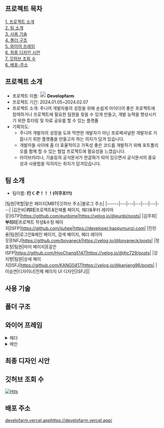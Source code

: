 ## 프로젝트 목차
[1. 프로젝트 소개](#프로젝트-소개)  
[2. 팀 소개](#팀-소개)  
[3. 사용 기술](#사용-기술)  
[4. 폴더 구조](#폴더-구조)  
[5. 와이어 프레임](#와이어-프레임)    
[6. 최종 디자인 시안](#최종-디자인-시안)  
[7. 깃허브 조회 수](#깃허브-조회-수)  
[6. 배포-주소](#배포-주소)  

## 프로젝트 소개
- 프로젝트 이름: <img src="https://github.com/jjuhee/nbcamp_final/assets/57513472/18ec3e42-b239-4d9c-a4d1-153e54bf7202" width="20" height="20"/> **Developfarm**  
- 프로젝트 기간: 2024.01.05~2024.02.07
- 프로젝트 소개: 주니어 개발자들의 성장을 위해 손쉽게 아이디어 좋은 프로젝트에 참여하거나 프로젝트에 필요한 팀원을 찾을 수 있게 만들고, 개발 능력을 향상시키기 위한 튜터링 및 자료 공유를 할 수 있는 플랫폼  
- 기획의도:
    - 주니어 개발자의 성장을 도와 막연한 개발자가 아닌 프로페셔널한 개발자로 거듭나기 위한 플랫폼을 만들고자 하는 의지가 담겨 있습니다.  
    - 개발자들 사이에 좀 더 효율적이고 가독성 좋은 코드를 개발하기 위해 포트폴리오를 함께 할 수 있는 협업 프로젝트에 필요성을 느꼈습니다.  
    - 라이브러리나, 기술등의 공식문서가 한글화가 되어 있으면서 공식문서의 중요성과 사용법을 익히자는 취지가 담겨있습니다.  

## 팀 소개
- 팀이름: **行くぞ！！！(이쿠조!!!)**

|팀원|역할|맡은 페이지|MBTI|깃허브 주소|블로그 주소|
|------|---|---|---|---|---|---|
|김은비|**리더**|프로젝트&인재풀 페이지, 헤더&푸터 레이아웃|ISTP|https://github.com/eunbime|https://velog.io/@eunbi/posts|
|김주희|**부리더**|프로젝트 작성&수정 페이지|ISFP|https://github.com/jjuhee|https://developer.happymunzi.com|
|진민용|팀원|로그인&메인 페이지, 검색 페이지, 헤더 레이아웃|ENFJ|https://github.com/boyaneck|https://velog.io/@boyaneck/posts|
|정효창|팀원|마이 페이지|E같은 ISFP|https://github.com/HyoChang5147|https://velog.io/@jhc729/posts|
|강지향|팀원|상세 페이지|ISFJ|https://github.com/KANG0417|https://velog.io/@kanjang96/posts|
|이승연|디자이너|전체 페이지 UI 디자인|ISFJ|||

## 사용 기술

## 폴더 구조

## 와이어 프레임
<details>
<summary>헤더</summary>
<div markdown="1">
헤더
</div>
</details>
<details>
  
<summary>메인</summary>
<div markdown="1">
메인
</div>
</details>

## 최종 디자인 시안

## 깃허브 조회 수
[![Hits](https://hits.seeyoufarm.com/api/count/incr/badge.svg?url=https%3A%2F%2Fgithub.com%2Fjjuhee%2Fnbcamp_final.git&count_bg=%23000000&title_bg=%23555555&icon=next-dot-js.svg&icon_color=%2360ECA5&title=hits&edge_flat=false)](https://hits.seeyoufarm.com)

## 배포 주소
[develofarm.vercel.app](https://develofarm.vercel.app/)https://develofarm.vercel.app/

